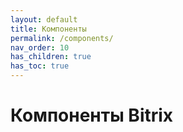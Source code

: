 ```yaml
---
layout: default
title: Компоненты
permalink: /components/
nav_order: 10
has_children: true
has_toc: true
---
```


# Компоненты Bitrix
